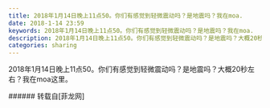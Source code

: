 ```yaml
---
title: 2018年1月14日晚上11点50。你们有感觉到轻微震动吗？是地震吗？我在moa.
date: 2018-1-14 23:59
keywords: 2018年1月14日晚上11点50。你们有感觉到轻微震动吗？是地震吗？我在moa.
description: 2018年1月14日晚上11点50。你们有感觉到轻微震动吗？是地震吗？大概20秒左右？我在moa这里。
categories: sharing
---
```

<td class="t_f" id="postmessage_1100088">

2018年1月14日晚上11点50。你们有感觉到轻微震动吗？是地震吗？大概20秒左右？我在moa这里。<br/>
</td>
###### 转载自[菲龙网]